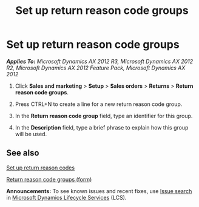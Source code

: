 ﻿---
title: Set up return reason code groups
TOCTitle: Set up return reason code groups
ms:assetid: 306160d7-c6f4-41d0-ad6e-b8a27748b32d
ms:mtpsurl: https://technet.microsoft.com/en-us/library/Gg231029(v=AX.60)
ms:contentKeyID: 36056310
ms.date: 04/18/2014
mtps_version: v=AX.60
_tocRel: gg243299(v=ax.60)/toc.json
---

# Set up return reason code groups 


_**Applies To:** Microsoft Dynamics AX 2012 R3, Microsoft Dynamics AX 2012 R2, Microsoft Dynamics AX 2012 Feature Pack, Microsoft Dynamics AX 2012_

1.  Click **Sales and marketing** \> **Setup** \> **Sales orders** \> **Returns** \> **Return reason code groups**.

2.  Press CTRL+N to create a line for a new return reason code group.

3.  In the **Return reason code group** field, type an identifier for this group.

4.  In the **Description** field, type a brief phrase to explain how this group will be used.

## See also

[Set up return reason codes](set-up-return-reason-codes.md)

[Return reason code groups (form)](https://technet.microsoft.com/en-us/library/hh209604\(v=ax.60\))

  
**Announcements:** To see known issues and recent fixes, use [Issue search](http://go.microsoft.com/fwlink/?linkid=389258) in [Microsoft Dynamics Lifecycle Services](http://go.microsoft.com/fwlink/?linkid=306505) (LCS).


